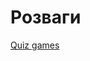 # Розваги


[Quiz games][1]<br />


<!-- resources -->

[1]: https://www.instagram.com/balagan_events/?igshid=YmMyMTA2M2Y%3D


